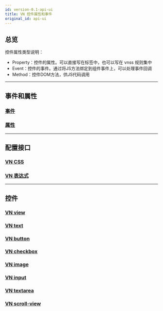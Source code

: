 ```yaml
---
id: version-0.1-api-ui
title: VN 控件属性和事件
original_id: api-ui
---
```


## 总览
控件属性类型说明：
+ Property：控件的属性。可以直接写在标签中，也可以写在 vnss 规则集中
+ Event：控件的事件。通过将JS方法绑定到组件事件上，可以处理事件回调
+ Method：控件DOM方法，供JS代码调用

---
## 事件和属性
### [事件](api-common-event)
### [属性](api-common-property)

---
## 配置接口
### [VN CSS](api-css)
### [VN 表达式](api-expression)

---
## 控件
### [VN view](api-control-view)
### [VN text](api-control-text)
### [VN button](api-control-button)
### [VN checkbox](api-control-checkbox)
### [VN image](api-control-image)
### [VN input](api-control-input)
### [VN textarea](api-control-textarea)
### [VN scroll-view](api-control-scroll-view)
